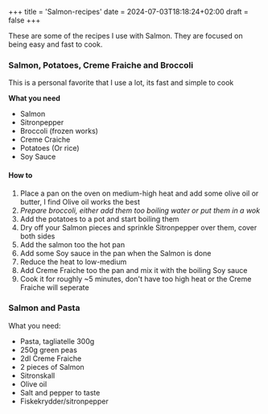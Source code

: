 +++
title = 'Salmon-recipes'
date = 2024-07-03T18:18:24+02:00
draft = false
+++


These are some of the recipes I use with Salmon. They are focused on being easy and fast to cook.


### Salmon, Potatoes, Creme Fraiche and Broccoli
This is a personal favorite that I use a lot, its fast and simple to cook

**What you need**
* Salmon
* Sitronpepper
* Broccoli (frozen works)
* Creme Craiche
* Potatoes (Or rice)
* Soy Sauce

#### How to

1. Place a pan on the oven on medium-high heat and add some olive oil or butter, I find Olive oil works the best
2. *Prepare broccoli, either add them too boiling water or put them in a wok*
3. Add the potatoes to a pot and start boiling them
3. Dry off your Salmon pieces and sprinkle Sitronpepper over them, cover both sides
4. Add the salmon too the hot pan
5. Add some Soy sauce in the pan when the Salmon is done
6. Reduce the heat to low-medium
7. Add Creme Fraiche too the pan and mix it with the boiling Soy sauce 
8. Cook it for roughly ~5 minutes, don't have too high heat or the Creme Fraiche will seperate


### Salmon and Pasta
What you need:
* Pasta, tagliatelle 300g
* 250g green peas
* 2dl Creme Fraiche
* 2 pieces of Salmon
* Sitronskall
* Olive oil
* Salt and pepper to taste
* Fiskekrydder/sitronpepper



